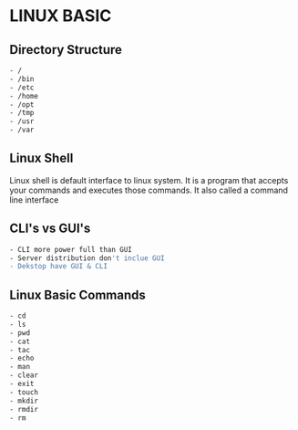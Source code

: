 # LINUX BASIC 

## Directory Structure

```bash
- /
- /bin
- /etc
- /home
- /opt
- /tmp
- /usr
- /var
```

## Linux Shell
Linux shell  is default interface to linux system. It is a program that accepts your commands and executes those commands.
It also called a command line interface

## CLI's vs GUI's
```bash
- CLI more power full than GUI
- Server distribution don't inclue GUI
- Dekstop have GUI & CLI
```

## Linux Basic Commands
```bash
- cd
- ls
- pwd
- cat
- tac
- echo
- man
- clear
- exit
- touch
- mkdir
- rmdir
- rm
```
